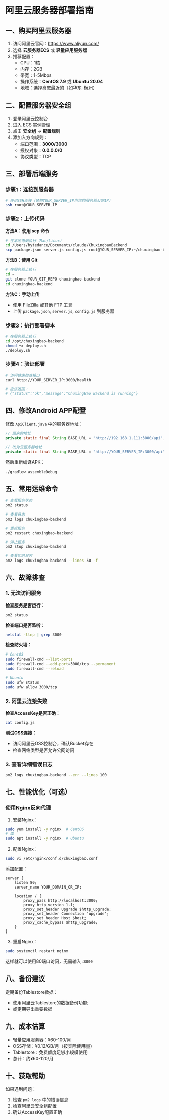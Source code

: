 # 阿里云服务器部署指南

## 一、购买阿里云服务器

1. 访问阿里云官网：https://www.aliyun.com/
2. 选择 **云服务器ECS** 或 **轻量应用服务器**
3. 推荐配置：
   - CPU：1核
   - 内存：2GB
   - 带宽：1-5Mbps
   - 操作系统：**CentOS 7.9** 或 **Ubuntu 20.04**
   - 地域：选择离您最近的（如华东-杭州）

## 二、配置服务器安全组

1. 登录阿里云控制台
2. 进入 ECS 实例管理
3. 点击 **安全组** → **配置规则**
4. 添加入方向规则：
   - 端口范围：**3000/3000**
   - 授权对象：**0.0.0.0/0**
   - 协议类型：TCP

## 三、部署后端服务

### 步骤1：连接到服务器

```bash
# 使用SSH连接（替换YOUR_SERVER_IP为您的服务器公网IP）
ssh root@YOUR_SERVER_IP
```

### 步骤2：上传代码

**方法A：使用 scp 命令**
```bash
# 在本地电脑执行（Mac/Linux）
cd /Users/bytedance/Documents/claude/ChuxingbaoBackend
scp package.json server.js config.js root@YOUR_SERVER_IP:~/chuxingbao-backend/
```

**方法B：使用 Git**
```bash
# 在服务器上执行
cd ~
git clone YOUR_GIT_REPO chuxingbao-backend
cd chuxingbao-backend
```

**方法C：手动上传**
- 使用 FileZilla 或其他 FTP 工具
- 上传 `package.json`, `server.js`, `config.js` 到服务器

### 步骤3：执行部署脚本

```bash
# 在服务器上执行
cd /opt/chuxingbao-backend
chmod +x deploy.sh
./deploy.sh
```

### 步骤4：验证部署

```bash
# 访问健康检查接口
curl http://YOUR_SERVER_IP:3000/health

# 应该返回：
# {"status":"ok","message":"ChuxingBao Backend is running"}
```

## 四、修改Android APP配置

修改 `ApiClient.java` 中的服务器地址：

```java
// 原来的地址
private static final String BASE_URL = "http://192.168.1.111:3000/api";

// 改为云服务器地址
private static final String BASE_URL = "http://YOUR_SERVER_IP:3000/api";
```

然后重新编译APK：
```bash
./gradlew assembleDebug
```

## 五、常用运维命令

```bash
# 查看服务状态
pm2 status

# 查看日志
pm2 logs chuxingbao-backend

# 重启服务
pm2 restart chuxingbao-backend

# 停止服务
pm2 stop chuxingbao-backend

# 查看实时日志
pm2 logs chuxingbao-backend --lines 50 -f
```

## 六、故障排查

### 1. 无法访问服务

**检查服务是否运行：**
```bash
pm2 status
```

**检查端口是否监听：**
```bash
netstat -tlnp | grep 3000
```

**检查防火墙：**
```bash
# CentOS
sudo firewall-cmd --list-ports
sudo firewall-cmd --add-port=3000/tcp --permanent
sudo firewall-cmd --reload

# Ubuntu
sudo ufw status
sudo ufw allow 3000/tcp
```

### 2. 阿里云连接失败

**检查AccessKey是否正确：**
```bash
cat config.js
```

**测试OSS连接：**
- 访问阿里云OSS控制台，确认Bucket存在
- 检查网络类型是否允许公网访问

### 3. 查看详细错误日志

```bash
pm2 logs chuxingbao-backend --err --lines 100
```

## 七、性能优化（可选）

### 使用Nginx反向代理

1. 安装Nginx：
```bash
sudo yum install -y nginx  # CentOS
# 或
sudo apt install -y nginx  # Ubuntu
```

2. 配置Nginx：
```bash
sudo vi /etc/nginx/conf.d/chuxingbao.conf
```

添加配置：
```nginx
server {
    listen 80;
    server_name YOUR_DOMAIN_OR_IP;

    location / {
        proxy_pass http://localhost:3000;
        proxy_http_version 1.1;
        proxy_set_header Upgrade $http_upgrade;
        proxy_set_header Connection 'upgrade';
        proxy_set_header Host $host;
        proxy_cache_bypass $http_upgrade;
    }
}
```

3. 重启Nginx：
```bash
sudo systemctl restart nginx
```

这样就可以使用80端口访问，无需输入`:3000`

## 八、备份建议

定期备份Tablestore数据：
- 使用阿里云Tablestore的数据备份功能
- 或定期导出重要数据

## 九、成本估算

- 轻量应用服务器：¥60-100/月
- OSS存储：¥0.12/GB/月（按实际使用量）
- Tablestore：免费额度足够小规模使用
- 总计：约¥60-120/月

## 十、获取帮助

如果遇到问题：
1. 检查 `pm2 logs` 中的错误信息
2. 检查阿里云安全组配置
3. 确认AccessKey配置正确
